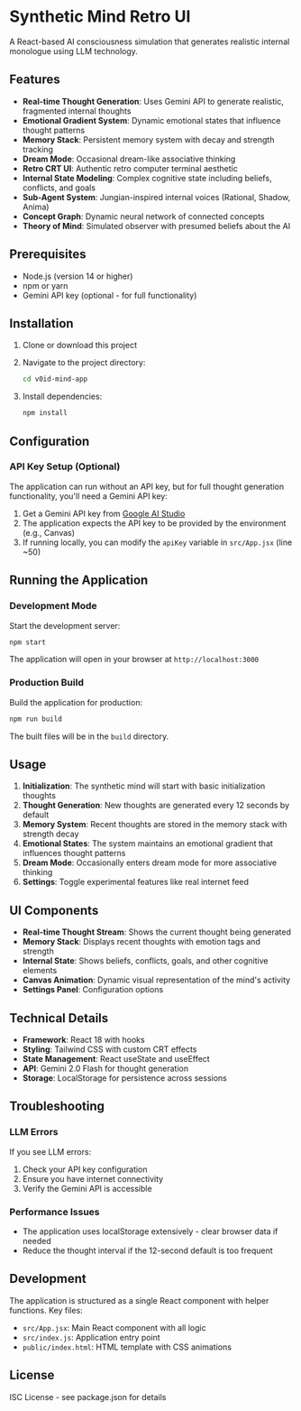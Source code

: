 # Synthetic Mind Retro UI

A React-based AI consciousness simulation that generates realistic internal monologue using LLM technology.

## Features

- **Real-time Thought Generation**: Uses Gemini API to generate realistic, fragmented internal thoughts
- **Emotional Gradient System**: Dynamic emotional states that influence thought patterns
- **Memory Stack**: Persistent memory system with decay and strength tracking
- **Dream Mode**: Occasional dream-like associative thinking
- **Retro CRT UI**: Authentic retro computer terminal aesthetic
- **Internal State Modeling**: Complex cognitive state including beliefs, conflicts, and goals
- **Sub-Agent System**: Jungian-inspired internal voices (Rational, Shadow, Anima)
- **Concept Graph**: Dynamic neural network of connected concepts
- **Theory of Mind**: Simulated observer with presumed beliefs about the AI

## Prerequisites

- Node.js (version 14 or higher)
- npm or yarn
- Gemini API key (optional - for full functionality)

## Installation

1. Clone or download this project
2. Navigate to the project directory:
   ```bash
   cd v0id-mind-app
   ```

3. Install dependencies:
   ```bash
   npm install
   ```

## Configuration

### API Key Setup (Optional)

The application can run without an API key, but for full thought generation functionality, you'll need a Gemini API key:

1. Get a Gemini API key from [Google AI Studio](https://makersuite.google.com/app/apikey)
2. The application expects the API key to be provided by the environment (e.g., Canvas)
3. If running locally, you can modify the `apiKey` variable in `src/App.jsx` (line ~50)

## Running the Application

### Development Mode

Start the development server:
```bash
npm start
```

The application will open in your browser at `http://localhost:3000`

### Production Build

Build the application for production:
```bash
npm run build
```

The built files will be in the `build` directory.

## Usage

1. **Initialization**: The synthetic mind will start with basic initialization thoughts
2. **Thought Generation**: New thoughts are generated every 12 seconds by default
3. **Memory System**: Recent thoughts are stored in the memory stack with strength decay
4. **Emotional States**: The system maintains an emotional gradient that influences thought patterns
5. **Dream Mode**: Occasionally enters dream mode for more associative thinking
6. **Settings**: Toggle experimental features like real internet feed

## UI Components

- **Real-time Thought Stream**: Shows the current thought being generated
- **Memory Stack**: Displays recent thoughts with emotion tags and strength
- **Internal State**: Shows beliefs, conflicts, goals, and other cognitive elements
- **Canvas Animation**: Dynamic visual representation of the mind's activity
- **Settings Panel**: Configuration options

## Technical Details

- **Framework**: React 18 with hooks
- **Styling**: Tailwind CSS with custom CRT effects
- **State Management**: React useState and useEffect
- **API**: Gemini 2.0 Flash for thought generation
- **Storage**: LocalStorage for persistence across sessions

## Troubleshooting

### LLM Errors
If you see LLM errors:
1. Check your API key configuration
2. Ensure you have internet connectivity
3. Verify the Gemini API is accessible

### Performance Issues
- The application uses localStorage extensively - clear browser data if needed
- Reduce the thought interval if the 12-second default is too frequent

## Development

The application is structured as a single React component with helper functions. Key files:

- `src/App.jsx`: Main React component with all logic
- `src/index.js`: Application entry point
- `public/index.html`: HTML template with CSS animations

## License

ISC License - see package.json for details 